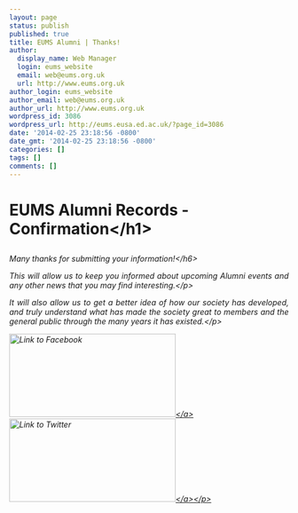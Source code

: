 ```yaml
---
layout: page
status: publish
published: true
title: EUMS Alumni | Thanks!
author:
  display_name: Web Manager
  login: eums_website
  email: web@eums.org.uk
  url: http://www.eums.org.uk
author_login: eums_website
author_email: web@eums.org.uk
author_url: http://www.eums.org.uk
wordpress_id: 3086
wordpress_url: http://eums.eusa.ed.ac.uk/?page_id=3086
date: '2014-02-25 23:18:56 -0800'
date_gmt: '2014-02-25 23:18:56 -0800'
categories: []
tags: []
comments: []
---
```

<h1>EUMS Alumni Records - Confirmation<&#47;h1></p>
<h6 style="text-align: justify;">Many thanks for submitting your information!<&#47;h6></p>
<p style="text-align: justify;">This will allow us to keep you informed about upcoming Alumni events and any other news that you may find interesting.<&#47;p></p>
<p style="text-align: justify;">It will also allow us to get a better idea of how our society has developed, and truly understand what has made the society great to members and the general public through the many years it has existed.<&#47;p></p>
<p style="text-align: justify;">
<a href="http:&#47;&#47;www.facebook.com&#47;ed.music.society"><img title="Facebook" alt="Link to Facebook" src="http:&#47;&#47;eums.eusa.ed.ac.uk&#47;wp-content&#47;uploads&#47;build&#47;socialfinder_fb.png" width="300" height="150" &#47;><&#47;a><a href="http:&#47;&#47;twitter.com&#47;edmusicsociety"><img title="Twitter" alt="Link to Twitter" src="http:&#47;&#47;eums.eusa.ed.ac.uk&#47;wp-content&#47;uploads&#47;build&#47;socialfinder_tw.png" width="300" height="150" &#47;><&#47;a><&#47;p></p>

